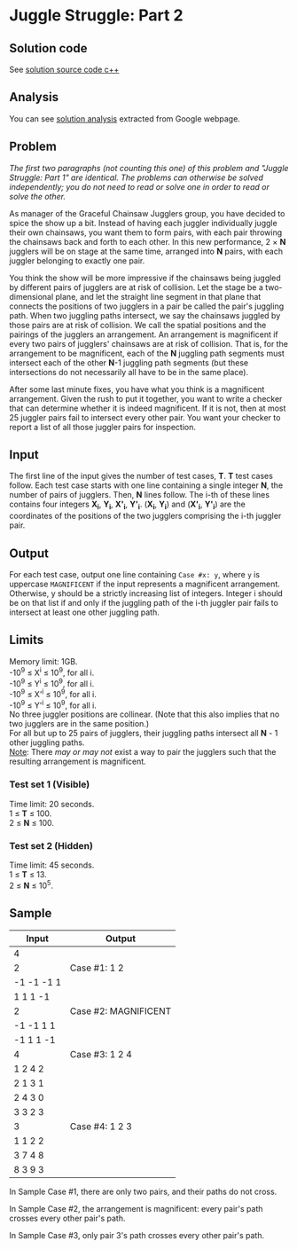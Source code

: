 # Juggle Struggle: Part 2

## Solution code

See [solution source code c++](/World%20Finals/Juggle%20Struggle%3A%20Part%202/solution.cpp)

## Analysis

You can see [solution analysis](/World%20Finals/Juggle%20Struggle%3A%20Part%202/analysis.md) extracted from Google webpage.

## Problem

_The first two paragraphs (not counting this one) of this problem and "Juggle Struggle: Part 1" are identical. The problems can otherwise be solved independently; you do not need to read or solve one in order to read or solve the other._

As manager of the Graceful Chainsaw Jugglers group, you have decided to spice the show up a bit. Instead of having each juggler individually juggle their own chainsaws, you want them to form pairs, with each pair throwing the chainsaws back and forth to each other. In this new performance, 2 × **N** jugglers will be on stage at the same time, arranged into **N** pairs, with each juggler belonging to exactly one pair.

You think the show will be more impressive if the chainsaws being juggled by different pairs of jugglers are at risk of collision. Let the stage be a two-dimensional plane, and let the straight line segment in that plane that connects the positions of two jugglers in a pair be called the pair's juggling path. When two juggling paths intersect, we say the chainsaws juggled by those pairs are at risk of collision. We call the spatial positions and the pairings of the jugglers an arrangement. An arrangement is magnificent if every two pairs of jugglers' chainsaws are at risk of collision. That is, for the arrangement to be magnificent, each of the **N** juggling path segments must intersect each of the other **N**-1 juggling path segments (but these intersections do not necessarily all have to be in the same place).

After some last minute fixes, you have what you think is a magnificent arrangement. Given the rush to put it together, you want to write a checker that can determine whether it is indeed magnificent. If it is not, then at most 25 juggler pairs fail to intersect every other pair. You want your checker to report a list of all those juggler pairs for inspection.

## Input

The first line of the input gives the number of test cases, **T**. **T** test cases follow. Each test case starts with one line containing a single integer **N**, the number of pairs of jugglers. Then, **N** lines follow. The i-th of these lines contains four integers **X<sub>i</sub>**, **Y<sub>i</sub>**, **X'<sub>i</sub>**, **Y'<sub>i</sub>**. (**X<sub>i</sub>**, **Y<sub>i</sub>**) and (**X'<sub>i</sub>**, **Y'<sub>i</sub>**) are the coordinates of the positions of the two jugglers comprising the i-th juggler pair.

## Output

For each test case, output one line containing `Case #x: y`, where `y` is uppercase `MAGNIFICENT` if the input represents a magnificent arrangement. Otherwise, y should be a strictly increasing list of integers. Integer i should be on that list if and only if the juggling path of the i-th juggler pair fails to intersect at least one other juggling path.

## Limits

Memory limit: 1GB.<br>
-10<sup>9</sup> ≤ X<sup>i</sup> ≤ 10<sup>9</sup>, for all i.<br>
-10<sup>9</sup> ≤ Y<sup>i</sup> ≤ 10<sup>9</sup>, for all i.<br>
-10<sup>9</sup> ≤ X'<sup>i</sup> ≤ 10<sup>9</sup>, for all i.<br>
-10<sup>9</sup> ≤ Y'<sup>i</sup> ≤ 10<sup>9</sup>, for all i.<br>
No three juggler positions are collinear. (Note that this also implies that no two jugglers are in the same position.)<br>
For all but up to 25 pairs of jugglers, their juggling paths intersect all **N** - 1 other juggling paths.<br>
<u>Note</u>: There _may or may not_ exist a way to pair the jugglers such that the resulting arrangement is magnificent.

### Test set 1 (Visible)

Time limit: 20 seconds.<br>
1 ≤ **T** ≤ 100.<br>
2 ≤ **N** ≤ 100.

### Test set 2 (Hidden)

Time limit: 45 seconds.<br>
1 ≤ **T** ≤ 13.<br>
2 ≤ **N** ≤ 10<sup>5</sup>.

## Sample

| Input      | Output               |
| ---------- | -------------------- |
| 4          |                      |
| 2          | Case #1: 1 2         |
| -1 -1 -1 1 |                      |
| 1 1 1 -1   |                      |
| 2          | Case #2: MAGNIFICENT |
| -1 -1 1 1  |                      |
| -1 1 1 -1  |                      |
| 4          | Case #3: 1 2 4       |
| 1 2 4 2    |                      |
| 2 1 3 1    |                      |
| 2 4 3 0    |                      |
| 3 3 2 3    |                      |
| 3          | Case #4: 1 2 3       |
| 1 1 2 2    |                      |
| 3 7 4 8    |                      |
| 8 3 9 3    |                      |

In Sample Case #1, there are only two pairs, and their paths do not cross.

In Sample Case #2, the arrangement is magnificent: every pair's path crosses every other pair's path.

In Sample Case #3, only pair 3's path crosses every other pair's path.
